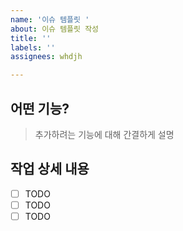```yaml
---
name: '이슈 템플릿 '
about: 이슈 템플릿 작성
title: ''
labels: ''
assignees: whdjh

---
```


## 어떤 기능?

> 추가하려는 기능에 대해 간결하게 설명

## 작업 상세 내용

- [ ] TODO
- [ ] TODO
- [ ] TODO
